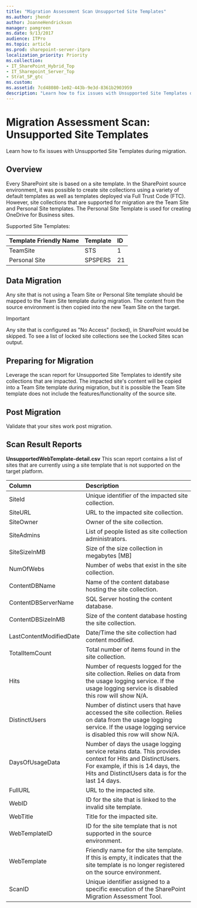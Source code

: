 ```yaml
---
title: "Migration Assessment Scan Unsupported Site Templates"
ms.author: jhendr
author: JoanneHendrickson
manager: pamgreen
ms.date: 9/13/2017
audience: ITPro
ms.topic: article
ms.prod: sharepoint-server-itpro
localization_priority: Priority
ms.collection:
- IT_SharePoint_Hybrid_Top
- IT_Sharepoint_Server_Top
- Strat_SP_gtc
ms.custom:
ms.assetid: 7cd48080-1e02-443b-9e3d-8361b2903959
description: "Learn how to fix issues with Unsupported Site Templates during migration."
---
```


# Migration Assessment Scan: Unsupported Site Templates

Learn how to fix issues with Unsupported Site Templates during migration.
  
## Overview

Every SharePoint site is based on a site template. In the SharePoint source environment, it was possible to create site collections using a variety of default templates as well as templates deployed via Full Trust Code (FTC). However, site collections that are supported for migration are the Team Site and Personal Site templates. The Personal Site Template is used for creating OneDrive for Business sites.
  
Supported Site Templates:
  
|**Template Friendly Name**|**Template**|**ID**|
|:-----|:-----|:-----|
|TeamSite  <br/> |STS  <br/> |1  <br/> |
|Personal Site  <br/> |SPSPERS  <br/> |21  <br/> |
   
## Data Migration

Any site that is not using a Team Site or Personal Site template should be mapped to the Team Site template during migration. The content from the source environment is then copied into the new Team Site on the target.
  
> [!IMPORTANT]
> Any site that is configured as "No Access" (locked), in SharePoint would be skipped. To see a list of locked site collections see the Locked Sites scan output. 
  
## Preparing for Migration

Leverage the scan report for Unsupported Site Templates to identify site collections that are impacted. The impacted site's content will be copied into a Team Site template during migration, but it is possible the Team Site template does not include the features/functionality of the source site.
  
## Post Migration

Validate that your sites work post migration.
  
## Scan Result Reports

 **UnsupportedWebTemplate-detail.csv** This scan report contains a list of sites that are currently using a site template that is not supported on the target platform. 
  
|**Column**|**Description**|
|:-----|:-----|
|SiteId  <br/> |Unique identifier of the impacted site collection.  <br/> |
|SiteURL  <br/> |URL to the impacted site collection.  <br/> |
|SiteOwner  <br/> |Owner of the site collection.  <br/> |
|SiteAdmins  <br/> |List of people listed as site collection administrators.  <br/> |
|SiteSizeInMB  <br/> |Size of the size collection in megabytes [MB]  <br/> |
|NumOfWebs  <br/> |Number of webs that exist in the site collection.  <br/> |
|ContentDBName  <br/> |Name of the content database hosting the site collection.  <br/> |
|ContentDBServerName  <br/> |SQL Server hosting the content database.  <br/> |
|ContentDBSizeInMB  <br/> |Size of the content database hosting the site collection.  <br/> |
|LastContentModifiedDate  <br/> |Date/Time the site collection had content modified.  <br/> |
|TotalItemCount  <br/> |Total number of items found in the site collection.  <br/> |
|Hits  <br/> |Number of requests logged for the site collection. Relies on data from the usage logging service. If the usage logging service is disabled this row will show N/A.  <br/> |
|DistinctUsers  <br/> |Number of distinct users that have accessed the site collection. Relies on data from the usage logging service. If the usage logging service is disabled this row will show N/A.  <br/> |
|DaysOfUsageData  <br/> |Number of days the usage logging service retains data. This provides context for Hits and DistinctUsers. For example, if this is 14 days, the Hits and DistinctUsers data is for the last 14 days.  <br/> |
|FullURL  <br/> |URL to the impacted site.  <br/> |
|WebID  <br/> |ID for the site that is linked to the invalid site template.  <br/> |
|WebTitle  <br/> |Title for the impacted site.  <br/> |
|WebTemplateID  <br/> |ID for the site template that is not supported in the source environment.  <br/> |
|WebTemplate  <br/> |Friendly name for the site template. If this is empty, it indicates that the site template is no longer registered on the source environment.  <br/> |
|ScanID  <br/> |Unique identifier assigned to a specific execution of the SharePoint Migration Assessment Tool.  <br/> |
   


